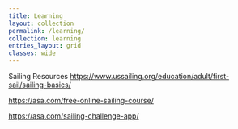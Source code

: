 ```yaml
---
title: Learning
layout: collection
permalink: /learning/
collection: learning
entries_layout: grid
classes: wide
---
```

Sailing Resources
https://www.ussailing.org/education/adult/first-sail/sailing-basics/

https://asa.com/free-online-sailing-course/

https://asa.com/sailing-challenge-app/


